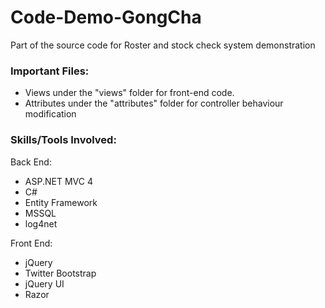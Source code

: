 # Code-Demo-GongCha
Part of the source code for Roster and stock check system demonstration

### Important Files:

* Views under the "views" folder for front-end code.
* Attributes under the "attributes" folder for controller behaviour modification

### Skills/Tools Involved:

Back End:

* ASP.NET MVC 4
* C#
* Entity Framework
* MSSQL
* log4net

Front End:

* jQuery
* Twitter Bootstrap
* jQuery UI
* Razor
